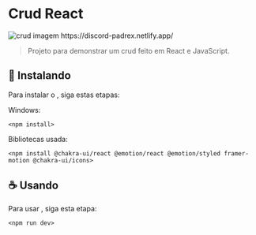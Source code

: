 # Crud React

<img src="https://arquivos-lelis.s3.us-east-2.amazonaws.com/img/crud.png" alt="crud imagem">
https://discord-padrex.netlify.app/

> Projeto para demonstrar um crud feito em React e JavaScript.

## 🚀 Instalando <crud-react>

Para instalar o <crud-react>, siga estas etapas:

Windows:
```
<npm install>
```
  
Bibliotecas usada:
```
<npm install @chakra-ui/react @emotion/react @emotion/styled framer-motion @chakra-ui/icons>
```

## ☕ Usando <crud-react>

Para usar <template-discord>, siga esta etapa:

```
<npm run dev>
```

